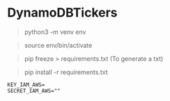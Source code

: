 # DynamoDBTickers

> python3 -m venv env

> source env/bin/activate

> pip freeze > requirements.txt (To generate a txt)

> pip install -r requirements.txt

```
KEY_IAM_AWS=
SECRET_IAM_AWS=""
```
